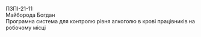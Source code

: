 ПЗПІ-21-11  
Майборода Богдан  
Програмна система для контролю рівня алкоголю в крові працівників на робочому місці  
